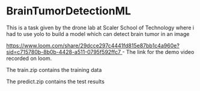# BrainTumorDetectionML
This is a task given by the drone lab at Scaler School of Technology where i had to use yolo to build a model which can detect brain tumor in an image 

[https://www.loom.com/share/29dcce297c4441fd815e87bb1c4a960e?sid=c715780b-8b0b-4428-a511-0795f592ffc7 ](https://shorturl.at/EtRYS)- The link for the demo video recorded on loom.

The train.zip contains the training data

The predict.zip contains the test results
